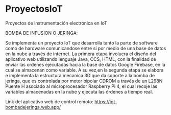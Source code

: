 # ProyectosIoT
Proyectos de instrumentación electrónica en IoT

BOMBA DE INFUSION O JERINGA:

Se implementa un proyecto IoT que desarrolla tanto la parte de software como de hardware comunicandose entre sí por medio de una base de datos en la nube 
a través de internet. 
La primera etapa involucra el diseño del aplicativo web utilizando lenguaje Java, CCS, HTML, con la finalidad de enviar las ordenes ejecutadas hacia la base 
de datos Google Firebase, en la cual se almacenan como variable. A su vez,en la segunda etapa se elabora e implementa la estructura mecanica 3D que da soporte a
la bomba de jeringa, que es controlada por motor bipolar CDROM a través de un L298N Puente H asociado al microprocesador Raspberry Pi 4, el cual recoje las
variables almacenadas en la nube y ejecuta las órdenes a tiempo real.

Link del aplicativo web de control remoto: https://iot-bombadejeringa.web.app/
